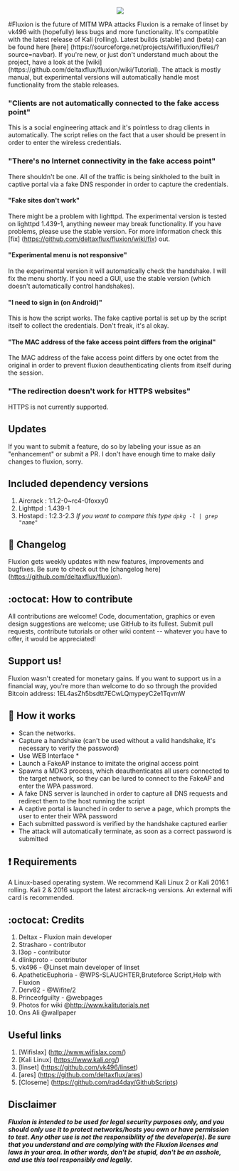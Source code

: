 <p align="center"><img src="https://github.com/deltaxflux/fluxion/blob/master/logos/logo1.jpg?raw=true" /></p>
#Fluxion is the future of MITM WPA attacks
Fluxion is a remake of linset by vk496 with (hopefully) less bugs and more functionality. It's compatible with the latest release of Kali (rolling). Latest builds (stable) and (beta) can be found here [here] (https://sourceforge.net/projects/wififluxion/files/?source=navbar). If you're new, or just don't understand much about the project, have a look at the [wiki] (https://github.com/deltaxflux/fluxion/wiki/Tutorial). The attack is mostly manual, but experimental versions will automatically handle most functionality from the stable releases.

### "Clients are not automatically connected to the fake access point"
This is a social engineering attack and it's pointless to drag clients in automatically. The script relies on the fact that a user should be present in order to enter the wireless credentials.

### "There's no Internet connectivity in the fake access point"
There shouldn't be one. All of the traffic is being sinkholed to the built in captive portal via a fake DNS responder in order to capture the credentials.

#### "Fake sites don't work"
There might be a problem with lighttpd. The experimental version is tested on lighttpd 1.439-1, anything neweer may break functionality. If you have problems, please use the stable version. For more information check this [fix] (https://github.com/deltaxflux/fluxion/wiki/fix) out.

#### "Experimental menu is not responsive"
In the experimental version it will automatically check the handshake. I will fix the menu shortly. If you need a GUI, use the stable version (which doesn't automatically control handshakes).

#### "I need to sign in (on Android)"
This is how the script works. The fake captive portal is set up by the script itself to collect the credentials. Don't freak, it's al okay.

#### "The MAC address of the fake access point differs from the original"
The MAC address of the fake access point differs by one octet from the original in order to prevent fluxion deauthenticating clients from itself during the session. 

### "The redirection doesn't work for HTTPS websites"
HTTPS is not currently supported.

## Updates
If you want to submit a feature, do so by labeling your issue as an "enhancement" or submit a PR. I don't have enough time to make daily changes to fluxion, sorry.

## Included dependency versions
1. Aircrack : 1:1.2-0~rc4-0foxxy0
2. Lighttpd : 1.439-1
3. Hostapd  : 1:2.3-2.3 _If you want to compare this type `dpkg -l | grep "name"`_

## :scroll: Changelog
Fluxion gets weekly updates with new features, improvements and bugfixes.
Be sure to check out the [changelog here] (https://github.com/deltaxflux/fluxion).

## :octocat: How to contribute
All contributions are welcome! Code, documentation, graphics or even design suggestions are welcome; use GitHub to its fullest. Submit pull requests, contribute tutorials or other wiki content -- whatever you have to offer, it would be appreciated!

## Support us!
Fluxion wasn't created for monetary gains. If you want to support us in a financial way, you're more than welcome to do so through the provided Bitcoin address: 1EL4asZh5bsdtt7ECwLQmypeyC2e1TqvmW

## :book: How it works
* Scan the networks.
* Capture a handshake (can't be used without a valid handshake, it's necessary to verify the password)
* Use WEB Interface *
* Launch a FakeAP instance to imitate the original access point
* Spawns a MDK3 process, which deauthenticates all users connected to the target network, so they can be lured to connect to the FakeAP and enter the WPA password.
* A fake DNS server is launched in order to capture all DNS requests and redirect them to the host running the script
* A captive portal is launched in order to serve a page, which prompts the user to enter their WPA password
* Each submitted password is verified by the handshake captured earlier
* The attack will automatically terminate, as soon as a correct password is submitted

## :heavy_exclamation_mark: Requirements

A Linux-based operating system. We recommend Kali Linux 2 or Kali 2016.1 rolling. Kali 2 & 2016 support the latest aircrack-ng versions. An external wifi card is recommended.

## :octocat: Credits
1. Deltax - Fluxion main developer
2. Strasharo - contributor
3. l3op - contributor
4. dlinkproto - contributor
5. vk496 - @Linset main developer of linset
6. ApatheticEuphoria - @WPS-SLAUGHTER,Bruteforce Script,Help with Fluxion
7. Derv82 - @Wifite/2
8. Princeofguilty - @webpages
9. Photos for wiki @http://www.kalitutorials.net
10. Ons Ali @wallpaper

## Useful links
 1. [Wifislax] (http://www.wifislax.com/)
 2. [Kali Linux] (https://www.kali.org/)
 3. [linset] (https://github.com/vk496/linset)
 4. [ares] (https://github.com/deltaxflux/ares)
 5. [Closeme] (https://github.com/rad4day/GithubScripts)

## Disclaimer

***Fluxion is intended to be used for legal security purposes only, and you should only use it to protect networks/hosts you own or have permission to test. Any other use is not the responsibility of the developer(s).  Be sure that you understand and are complying with the Fluxion licenses and laws in your area.  In other words, don't be stupid, don't be an asshole, and use this tool responsibly and legally.***
